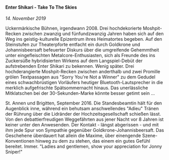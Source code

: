 #### Enter Shikari - Take To The Skies

_14. November 2019_

Uckermärkische Bühnen, irgendwann 2008. Drei hochdekorierte Moshpit-Recken zwischen zwanzig und fünfundzwanzig Jahren haben sich auf den Weg ins geistig-kulturelle Epizentrum ihres Heimatortes begeben. Auf den Steinstufen zur Theaterpforte entfacht ein durch Goldkrone und Johannisbeersaft befeuerter Diskurs über die umgreifende Gehemmtheit unter eingefleischten Metalcore-Enthusiasten, sich als Freunde des ins Zuckersüße hybridisierten Wirkens auf dem Langspiel-Debüt der aufstrebenden Enter Shikari zu bekennen. Wenig später. Drei hochderangierte Moshpit-Recken zwischen anderthalb und zwei Promille grölen Textpassagen aus "Sorry You're Not a Winner" zu dem Gedudel eines schwachbrüstigen Vorläufers heutiger Bluetooth-Lautsprecher in die merklich aufgefrischte Spätsommernacht hinaus. Das unerlässliche Mitklatschen bei der 30-Sekunden-Marke könnte besser getimt sein ...

St. Annen und Brigitten, September 2016. Die Standesbeamtin hält für den Augenblick inne, während ein behutsam anschwellendes "Adieu" Tränen der Rührung über die Lidränder der Hochzeitsgesellschaft schießen lässt. Von den debattierfreudigen Weggefährten aus jener Nacht vor 8 Jahren ist keiner unter den Anwesenden. Der Kontakt - längst abgerissen - und mit ihm jede Spur von Sympathie gegenüber Goldkrone-Johannisbeersaft. Das Geschehene überdauert hat allein die Maxime, über einengende Szene-Konventionen hinweg zu dem zu stehen, das einem ein gutes Gefühl bereitet. Immer. "Ladies and gentlemen, show your appreciation for Jonny Sniper!"
